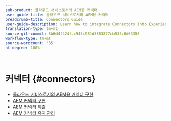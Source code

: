 ```yaml
---
sub-product: 클라우드 서비스로서의 AEM용 커넥터
user-guide-title: 클라우드 서비스로서의 AEM용 커넥터
breadcrumb-title: Connectors Guide
user-guide-description: Learn how to integrate Connectors into Experience Manager as a Cloud Service.
translation-type: tm+mt
source-git-commit: 8b6d4f424fcc943c981d5883877cb533c8d63353
workflow-type: tm+mt
source-wordcount: '35'
ht-degree: 100%

---
```



# 커넥터 {#connectors}

+ [클라우드 서비스로서의 AEM용 커넥터 구현](/help/connectors/home.md)
+ [AEM 커넥터 구현](implement.md)
+ [AEM 커넥터 제출](submit.md)
+ [AEM 커넥터 유지 관리](maintain.md)
